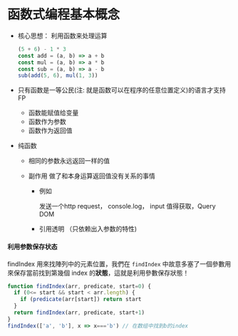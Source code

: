 # 函数式编程基本概念

- 核心思想： 利用函数来处理运算

  ```javascript
  (5 + 6) - 1 * 3
  const add = (a, b) => a + b
  const mul = (a, b) => a * b
  const sub = (a, b) => a - b
  sub(add(5, 6), mul(1, 3))
  ```

- 只有函数是一等公民(注: 就是函数可以在程序的任意位置定义)的语言才支持FP

  - 函数能赋值给变量
  - 函数作为参数
  - 函数作为返回值

- 纯函数

  - 相同的参数永远返回一样的值

  - 副作用 做了和本身运算返回值没有关系的事情

    - 例如

      发送一个http request， console.log， input 值得获取，Query DOM

    - 引用透明 （只依赖出入参数的特性)


#### 利用参数保存状态

 findIndex 用來找陣列中的元素位置，我們在 `findIndex` 中故意多塞了一個參數用來保存當前找到第幾個 index 的**狀態**，這就是利用參數保存狀態！


```javascript
function findIndex(arr, predicate, start=0) {
  if (0<= start && start < arr.length) {
    if (predicate(arr[start]) return start
  }
  return findIndex(arr, predicate, start+1)
}
findIndex(['a', 'b'], x => x==='b') // 在数组中找到b的index
```
